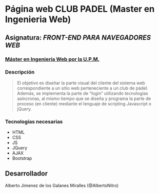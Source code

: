 
# Página web CLUB PADEL (Master en Ingenieria Web)
## Asignatura: *FRONT-END PARA NAVEGADORES WEB*
### [Máster en Ingeniería Web por la U.P.M.](http://miw.etsisi.upm.es)

### Descripción
> El objetivo es diseñar la parte visual del cliente del sistema web correspondiente a un sitio web perteneciente a un club de pádel. Además, se implementa la parte de “login” utilizando tecnologías asíncronas, al mismo tiempo que se diseña y programa la parte de proceso (en cliente) mediante el lenguaje de scripting Javascript o jQuery.  

### Tecnologías necesarias
* HTML
* CSS
* JS
* JQuery
* AJAX
* Bootstrap

## Desarrollador
Alberto Jimenez de los Galanes Miralles (@AlbertoNitro)